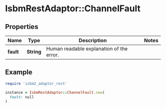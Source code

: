 # IsbmRestAdaptor::ChannelFault

## Properties

| Name | Type | Description | Notes |
| ---- | ---- | ----------- | ----- |
| **fault** | **String** | Human readable explanation of the error. |  |

## Example

```ruby
require 'isbm2_adaptor_rest'

instance = IsbmRestAdaptor::ChannelFault.new(
  fault: null
)
```

